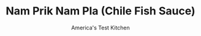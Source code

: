 ---
layout: ../../layouts/MarkdownPostLayout.astro
title: Nam Prik Nam Pla (Chile Fish Sauce)
author: America's Test Kitchen
pubDate: 2023-03-15
description: "Make this ultrapopular, ultraflavorful Thai street food in your home kitchen."
image_url: https://res.cloudinary.com/hksqkdlah/image/upload/ar_1:1,c_fill,dpr_2.0,f_auto,fl_lossy.progressive.strip_profile,g_faces:auto,q_auto:low,w_344/SFS_PadGraPow_044_2_dayqh7
tags: ["Side Dishes","Thai","Sauces"]
calories: 79
protein: 
carbohydrates: 3
fats: 
fiber: 
ingredients: ["2 tablespoons Thai, fish sauce","2 tablespoons, water","2 tablespoons, lime juice","1–4 , Thai chiles, stemmed and sliced thin","2 teaspoons, sugar","1 , garlic clove, minced"]
serves: 6
time: "10 minutes"
instructions: ["Combine all ingredients in bowl and stir to dissolve sugar. Serve."]
nutrition: ["55 mg Potassium, K","5 mg Phosphorus, P","5 mg Calcium, Ca","13 mg Magnesium, Mg","472 mg Sodium, Na","15 mg Vitamin C, total ascorbic acid","5 µg Folate, food","2 g Sugars, total","1 µg Vitamin K (phylloquinone)","22 g Water","3 g Carbohydrate, by difference","5 µg Folate, DFE","4 µg Vitamin A, RAE","13 kcal Energy","1 g Sugars, added","79 calories"]
notes: "The range for Thai chiles given here is an attempt to tailor this recipe to American tastes. Use one chile for an extra-mild version of this sauce; two chiles for medium-mild; three for medium; and four for medium‑spicy. It’s typical for recipes to call for more chiles for this amount of sauce, so if you know you like heat, add more to suit your taste. If you can’t find Thai chiles, you can substitute serrano chiles. Use one serrano for every two Thai chiles."
---